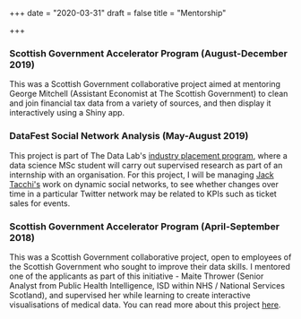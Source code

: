 +++
date = "2020-03-31"
draft = false
title = "Mentorship"

+++


### Scottish Government Accelerator Program (August-December 2019)

This was a Scottish Government collaborative project aimed at mentoring George Mitchell (Assistant Economist at The Scottish Government) to clean and join financial tax data from a variety of sources, and then display it interactively using a Shiny app.


### DataFest Social Network Analysis (May-August 2019)

This project is part of The Data Lab's [industry placement program](https://www.thedatalab.com/what-we-do/skills-and-training/the-data-lab-msc), where a data science MSc student will carry out supervised research as part of an internship with an organisation. For this project, I will be managing [Jack Tacchi's](http://thelearnjourn.com/) work on dynamic social networks, to see whether changes over time in a particular Twitter network may be related to KPIs such as ticket sales for events.


### Scottish Government Accelerator Program (April-September 2018)

This was a Scottish Government collaborative project, open to employees of the Scottish Government who sought to improve their data skills. I mentored one of the applicants as part of this initiative - Maite Thrower (Senior Analyst from Public Health Intelligence, ISD within NHS / National Services Scotland), and supervised her while learning to create interactive visualisations of medical data. You can read more about this project [here](http://datapowered.io/post/2018-10-22-post-scottish-government-data-science-accelerator-programme/).

